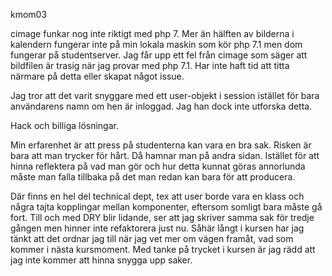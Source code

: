 kmom03

cimage funkar nog inte riktigt med php 7. Mer än hälften av bilderna i kalendern fungerar inte på min lokala maskin som kör php 7.1 men dom fungerar på studentserver. Jag får upp ett fel från cimage som säger att bildfilen är trasig när jag provar med php 7.1. Har inte haft tid att titta närmare på detta eller skapat något issue.

Jag tror att det varit snyggare med ett user-objekt i session istället för bara användarens namn om hen är inloggad. Jag han dock inte utforska detta.

Hack och billiga lösningar.

Min erfarenhet är att press på studenterna kan vara en bra sak. Risken är bara att man trycker för hårt. Då hamnar man på andra sidan. Istället för att hinna reflektera på vad man gör och hur detta kunnat göras annorlunda måste man falla tillbaka på det man redan kan bara för att producera.

Där finns en hel del technical dept, tex att user borde vara en klass och några tajta kopplingar mellan komponenter, eftersom somligt bara måste gå fort. Till och med DRY blir lidande, ser att jag skriver samma sak för tredje gången men hinner inte refaktorera just nu. Såhär långt i kursen har jag tänkt att det ordnar jag till när jag vet mer om vägen framåt, vad som kommer i nästa kursmoment. Med tanke på trycket i kursen är jag rädd att jag inte kommer att hinna snygga upp saker.